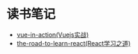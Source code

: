 # 读书笔记
* [vue-in-action(Vuejs实战)](vue-in-action/README.md)
* [the-road-to-learn-react(React学习之道)](the-road-to-learn-react/README.md)